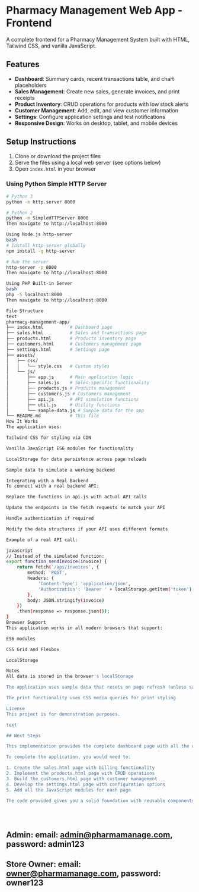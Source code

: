 # Pharmacy Management Web App - Frontend

A complete frontend for a Pharmacy Management System built with HTML, Tailwind CSS, and vanilla JavaScript.

## Features

- **Dashboard**: Summary cards, recent transactions table, and chart placeholders
- **Sales Management**: Create new sales, generate invoices, and print receipts
- **Product Inventory**: CRUD operations for products with low stock alerts
- **Customer Management**: Add, edit, and view customer information
- **Settings**: Configure application settings and test notifications
- **Responsive Design**: Works on desktop, tablet, and mobile devices

## Setup Instructions

1. Clone or download the project files
2. Serve the files using a local web server (see options below)
3. Open `index.html` in your browser

### Using Python Simple HTTP Server

```bash
# Python 3
python -m http.server 8000

# Python 2
python -m SimpleHTTPServer 8000
Then navigate to http://localhost:8000

Using Node.js http-server
bash
# Install http-server globally
npm install -g http-server

# Run the server
http-server -p 8000
Then navigate to http://localhost:8000

Using PHP Built-in Server
bash
php -S localhost:8000
Then navigate to http://localhost:8000

File Structure
text
pharmacy-management-app/
├── index.html          # Dashboard page
├── sales.html          # Sales and transactions page
├── products.html       # Products inventory page
├── customers.html      # Customers management page
├── settings.html       # Settings page
├── assets/
│   ├── css/
│   │   └── style.css   # Custom styles
│   └── js/
│       ├── app.js      # Main application logic
│       ├── sales.js    # Sales-specific functionality
│       ├── products.js # Products management
│       ├── customers.js # Customers management
│       ├── api.js      # API simulation functions
│       ├── util.js     # Utility functions
│       └── sample-data.js # Sample data for the app
└── README.md           # This file
How It Works
The application uses:

Tailwind CSS for styling via CDN

Vanilla JavaScript ES6 modules for functionality

LocalStorage for data persistence across page reloads

Sample data to simulate a working backend

Integrating with a Real Backend
To connect with a real backend API:

Replace the functions in api.js with actual API calls

Update the endpoints in the fetch requests to match your API

Handle authentication if required

Modify the data structures if your API uses different formats

Example of a real API call:

javascript
// Instead of the simulated function:
export function sendInvoice(invoice) {
    return fetch('/api/invoices', {
        method: 'POST',
        headers: {
            'Content-Type': 'application/json',
            'Authorization': 'Bearer ' + localStorage.getItem('token')
        },
        body: JSON.stringify(invoice)
    })
    .then(response => response.json());
}
Browser Support
This application works in all modern browsers that support:

ES6 modules

CSS Grid and Flexbox

LocalStorage

Notes
All data is stored in the browser's localStorage

The application uses sample data that resets on page refresh (unless saved to localStorage)

The print functionality uses CSS media queries for print styling

License
This project is for demonstration purposes.

text

## Next Steps

This implementation provides the complete dashboard page with all the required functionality. The other pages (sales.html, products.html, customers.html, settings.html) would follow a similar structure with their specific JavaScript modules.

To complete the application, you would need to:

1. Create the sales.html page with billing functionality
2. Implement the products.html page with CRUD operations
3. Build the customers.html page with customer management
4. Develop the settings.html page with configuration options
5. Add all the JavaScript modules for each page

The code provided gives you a solid foundation with reusable components, utility functions, and a consistent design system that follows the requirements.





```


##  Admin: email: admin@pharmamanage.com, password: admin123


## Store Owner: email: owner@pharmamanage.com, password: owner123